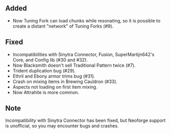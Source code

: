 ## Added
- Now Tuning Fork can load chunks while resonating, so it is possible to create a distant "network" of Tuning Forks (#9).

## Fixed
- Incompatibilities with Sinytra Connector, Fusion, SuperMartijn642's Core, and Config lib (#30 and #32).
- Now Blacksmith doesn't sell Traditional Pattern twice (#7).
- Trident duplication bug (#29).
- Ethril and Ebony armor trims bug (#31).
- Crash on mixing items in Brewing Cauldron (#33).
- Aspects not loading on first item mixing.
- Now Attrahite is more common.

## Note
Incompatibility with Sinytra Connector has been fixed, but Neoforge support is unofficial, so you may encounter bugs and crashes.
